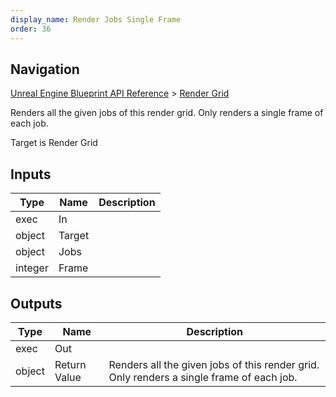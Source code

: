 ```yaml
---
display_name: Render Jobs Single Frame
order: 36
---
```

## Navigation

[Unreal Engine Blueprint API Reference](https://dev.epicgames.com/documentation/en-us/unreal-engine/BlueprintAPI) > [Render Grid](https://dev.epicgames.com/documentation/en-us/unreal-engine/BlueprintAPI/RenderGrid)

Renders all the given jobs of this render grid. Only renders a single frame of each job.

Target is Render Grid

## Inputs

| Type | Name | Description |
| --- | --- | --- |
| exec | In |  |
| object | Target |  |
| object | Jobs |  |
| integer | Frame |  |

## Outputs

| Type | Name | Description |
| --- | --- | --- |
| exec | Out |  |
| object | Return Value | Renders all the given jobs of this render grid. Only renders a single frame of each job. |
